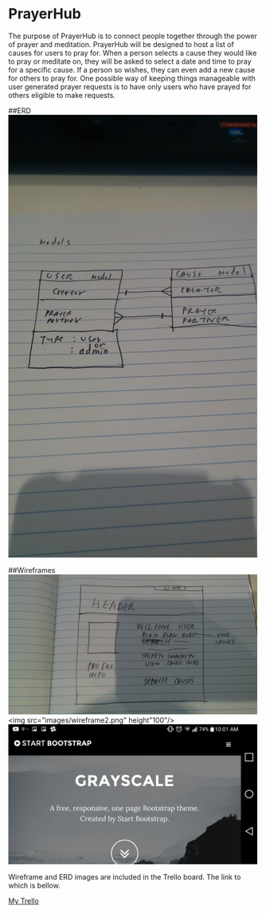 # PrayerHub

The purpose of PrayerHub is to connect people together through the power of prayer and meditation.  PrayerHub will be designed to host a list of causes for users to pray for.  When a person selects a cause they would like to pray or meditate on, they will be asked to select a date and time to pray for a specific cause.  If a person so wishes, they can even add a new cause for others to pray for.  One possible way of keeping things manageable with user generated prayer requests is to have only users who have prayed for others eligible to make requests.

##ERD
<img src="images/ERD.jpg" width="500"/>



##Wireframes
<img src="images/wireframe3.jpg" width="500"/>
<img src="images/wireframe2.png" height"100"/>
<img src="images/wireframe1.png" width="500"/>





Wireframe and ERD images are included in the Trello board.
The link to which is bellow.

<a href="https://trello.com/b/z0iWNf3j/prayer-hub">My Trello</a>